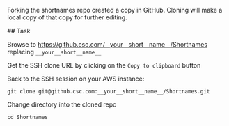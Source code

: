 Forking the shortnames repo created a copy in GitHub. Cloning will make a local copy of that copy for further editing.

## Task

Browse to https://github.csc.com/__your__short__name__/Shortnames replacing `__your__short__name__`

Get the SSH clone URL by clicking on the `Copy to clipboard` button 

Back to the SSH session on your AWS instance:

    git clone git@github.csc.com:__your__short__name__/Shortnames.git

Change directory into the cloned repo

    cd Shortnames

